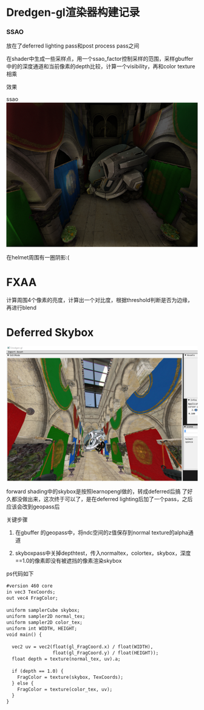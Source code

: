 # Dredgen-gl渲染器构建记录

### SSAO

放在了deferred lighting pass和post process pass之间


在shader中生成一些采样点，用一个ssao_factor控制采样的范围，采样gbuffer中的的深度通道和当前像素的depth比较，计算一个visibility，再和color texture相乘

效果

ssao 
![](figs/ao1.png)

在helmet周围有一圈阴影:(


# FXAA

计算周围4个像素的亮度，计算出一个对比度，根据threshold判断是否为边缘，再进行blend

# Deferred Skybox


![](figs/skybox2.png)


forward shading中的skybox是按照learnopengl做的，转成deferred后搞
了好久都没做出来，这次终于可以了，是在deferred lighting后加了一个pass，之后应该会改到geopass后

关键步骤


1. 在gbuffer 的geopass中，将ndc空间的z值保存到normal texture的alpha通道


2. skyboxpass中关掉depthtest，传入normaltex，colortex，skybox，深度==1.0的像素即没有被遮挡的像素渲染skybox


ps代码如下
~~~
#version 460 core
in vec3 TexCoords;
out vec4 FragColor;

uniform samplerCube skybox;
uniform sampler2D normal_tex;
uniform sampler2D color_tex;
uniform int WIDTH, HEIGHT;
void main() {

  vec2 uv = vec2(float(gl_FragCoord.x) / float(WIDTH),
                 float(gl_FragCoord.y) / float(HEIGHT));
  float depth = texture(normal_tex, uv).a;

  if (depth == 1.0) {
    FragColor = texture(skybox, TexCoords);
  } else {
    FragColor = texture(color_tex, uv);
  }
}
~~~
